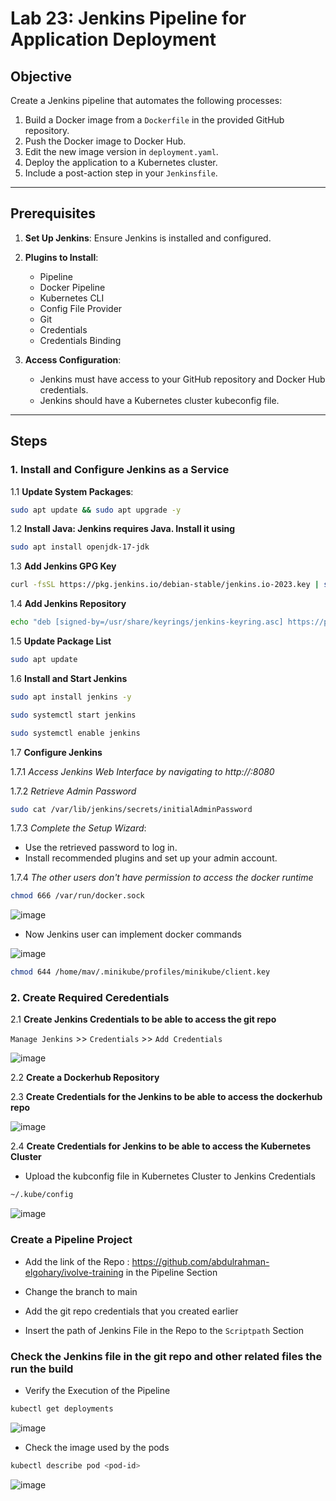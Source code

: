 # Lab 23: Jenkins Pipeline for Application Deployment  

## Objective  
Create a Jenkins pipeline that automates the following processes:  
1. Build a Docker image from a `Dockerfile` in the provided GitHub repository.  
2. Push the Docker image to Docker Hub.  
3. Edit the new image version in `deployment.yaml`.  
4. Deploy the application to a Kubernetes cluster.  
5. Include a post-action step in your `Jenkinsfile`.  

---

## Prerequisites  

1. **Set Up Jenkins**: Ensure Jenkins is installed and configured.  
2. **Plugins to Install**:  
   - Pipeline  
   - Docker Pipeline  
   - Kubernetes CLI
   - Config File Provider	
   - Git
   - Credentials 
   - Credentials Binding
     
3. **Access Configuration**:  
   - Jenkins must have access to your GitHub repository and Docker Hub credentials.  
   - Jenkins should have a Kubernetes cluster kubeconfig file.  

---

## Steps  

### 1. Install and Configure Jenkins as a Service  

1.1  **Update System Packages**:

```bash
sudo apt update && sudo apt upgrade -y
```
1.2 **Install Java: Jenkins requires Java. Install it using**

```bash
sudo apt install openjdk-17-jdk
```
1.3 **Add Jenkins GPG Key**

```bash
curl -fsSL https://pkg.jenkins.io/debian-stable/jenkins.io-2023.key | sudo tee /usr/share/keyrings/jenkins-keyring.asc > /dev/null
```
1.4 **Add Jenkins Repository**

```bash
echo "deb [signed-by=/usr/share/keyrings/jenkins-keyring.asc] https://pkg.jenkins.io/debian-stable binary/" | sudo tee /etc/apt/sources.list.d/jenkins.list > /dev/null
```

1.5 **Update Package List**

```bash
sudo apt update
```

1.6 **Install and Start Jenkins**

```bash
sudo apt install jenkins -y
```

```bash
sudo systemctl start jenkins
```

```bash
sudo systemctl enable jenkins
```

1.7 **Configure Jenkins**

1.7.1 *Access Jenkins Web Interface by navigating to http://<server-ip>:8080*

1.7.2 *Retrieve Admin Password*

```bash
sudo cat /var/lib/jenkins/secrets/initialAdminPassword
```
1.7.3 *Complete the Setup Wizard*:
- Use the retrieved password to log in.
- Install recommended plugins and set up your admin account.

1.7.4 *The other users don't have permission to access the docker runtime*

```bash
chmod 666 /var/run/docker.sock
```

![image](https://github.com/user-attachments/assets/36b506cf-6efe-4588-bbb3-b782e16fdd25)

- Now Jenkins user can implement docker commands

![image](https://github.com/user-attachments/assets/349d13a0-55f4-42a8-8384-c2bc5a1e6cdd)

```bash
chmod 644 /home/mav/.minikube/profiles/minikube/client.key
```

### 2. Create Required Ceredentials

2.1 **Create Jenkins Credentials to be able to access the git repo**

`Manage Jenkins` >> `Credentials` >> `Add Credentials`

![image](https://github.com/user-attachments/assets/5bdb8b1e-1db7-4d94-a371-90c0753de1bd)

2.2 **Create a Dockerhub Repository**
  
2.3 **Create Credentials for the Jenkins to be able to access the dockerhub repo**

![image](https://github.com/user-attachments/assets/9bf464ba-d9e6-4993-a601-d44c8d2edc6c)

2.4 **Create Credentials for Jenkins to be able to access the Kubernetes Cluster** 

- Upload the kubconfig file in Kubernetes Cluster to Jenkins Credentials

```bash
~/.kube/config
```
![image](https://github.com/user-attachments/assets/ec03d94e-1e54-4019-8ecf-3a85bb67b246)

### Create a Pipeline Project 

- Add the link of the Repo : https://github.com/abdulrahman-elgohary/ivolve-training in the Pipeline Section


- Change the branch to main
- Add the git repo credentials that you created earlier
- Insert the path of Jenkins File in the Repo to the `Scriptpath` Section

### Check the Jenkins file in the git repo and other related files the run the build 

- Verify the Execution of the Pipeline

```bash
kubectl get deployments
```
![image](https://github.com/user-attachments/assets/aff6fdd9-4edf-47a1-b852-a1a50969e973)

- Check the image used by the pods

```bash
kubectl describe pod <pod-id>
```
![image](https://github.com/user-attachments/assets/98beb73e-eaf7-4b79-885d-e7407cde6f80)
